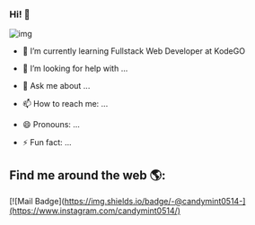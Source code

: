 ### Hi! 👋
![img](https://user-images.githubusercontent.com/126475937/231514175-7cc72d36-3f07-4154-93f6-57466a342e7f.png)






- 🌱 I’m currently learning Fullstack Web Developer at KodeGO

- 🤔 I’m looking for help with ...
- 💬 Ask me about ...
- 📫 How to reach me: ...
- 😄 Pronouns: ...
- ⚡ Fun fact: ...
## Find me around the web 🌎:
 [![Mail Badge](https://img.shields.io/badge/-@candymint0514-](https://www.instagram.com/candymint0514/) 
